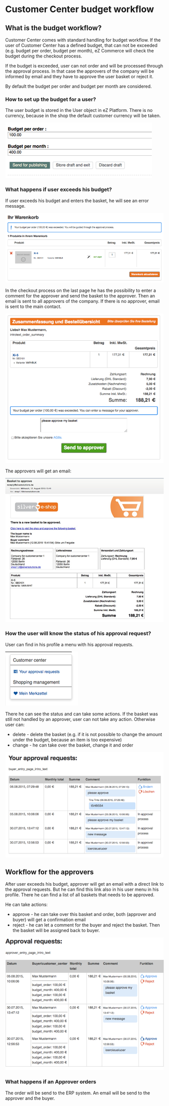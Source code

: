 # Customer Center budget workflow

## What is the budget workflow?

Customer Center comes with standard handling for budget workflow. If the user of Customer Center has a defined budget, that can not be exceeded (e.g. budget per order, budget per month), eZ Commerce will check the budget during the checkout process.

If the budget is exceeded, user can not order and will be processed through the approval process. In that case the approvers of the company will be informed by email and they have to approve the user basket or reject it.

By default the budget per order and budget per month are considered.

### How to set up the budget for a user?

The user budget is stored in the User object in eZ Platform. There is no currency, because in the shop the default customer currency will be taken.

![](../../img/customer_center_budget_1.png)

### What happens if user exceeds his budget?

If user exceeds his budget and enters the basket, he will see an error message.

![](../../img/customer_center_budget_2.png)

In the checkout process on the last page he has the possibility to enter a comment for the approver and send the basket to the approver. Then an email is sent to all approvers of the company. If there is no approver, email is sent to the main contact.

![](../../img/customer_center_budget_3.png)

The approvers will get an email:

![](../../img/customer_center_budget_4.jpg)

### How the user will know the status of his approval request?

User can find in his profile a menu with his approval requests.

![](../../img/customer_center_budget_5.png)

There he can see the status and can take some actions. If the basket was still not handled by an approver, user can not take any action. Otherwise user can:

- delete - delete the basket (e.g. if it is not possible to change the amount under the budget, because an item is too expensive)
- change - he can take over the basket, change it and order

![](../../img/customer_center_budget_6.png)

## Workflow for the approvers

After user exceeds his budget, approver will get an email with a direct link to the approval requests. But he can find this link also in his user menu in his profile. There he can find a list of all baskets that needs to be approved.

He can take actions:

- approve - he can take over this basket and order, both (approver and buyer) will get a confirmation email
- reject - he can let a comment for the buyer and reject the basket. Then the basket will be assigned back to buyer.

![](../../img/customer_center_budget_7.png)

### What happens if an Approver orders

The order will be send to the ERP system. An email will be send to the approver and the buyer.
